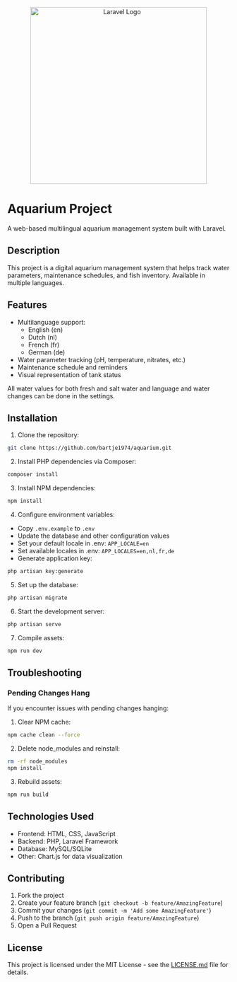 <p align="center"><a href="https://laravel.com" target="_blank"><img src="https://raw.githubusercontent.com/laravel/art/master/logo-lockup/5%20SVG/2%20CMYK/1%20Full%20Color/laravel-logolockup-cmyk-red.svg" width="400" alt="Laravel Logo"></a></p>

# Aquarium Project

A web-based multilingual aquarium management system built with Laravel.

## Description

This project is a digital aquarium management system that helps track water parameters, maintenance schedules, and fish inventory. Available in multiple languages.

## Features

- Multilanguage support:
  - English (en)
  - Dutch (nl)
  - French (fr)
  - German (de)
- Water parameter tracking (pH, temperature, nitrates, etc.)
- Maintenance schedule and reminders
- Visual representation of tank status

All water values ​​for both fresh and salt water and language and water changes can be done in the settings.

## Installation

1. Clone the repository:
```bash
git clone https://github.com/bartje1974/aquarium.git
```

2. Install PHP dependencies via Composer:
```bash
composer install
```

3. Install NPM dependencies:
```bash
npm install
```

4. Configure environment variables:
- Copy `.env.example` to `.env`
- Update the database and other configuration values
- Set your default locale in .env: `APP_LOCALE=en`
- Set available locales in .env: `APP_LOCALES=en,nl,fr,de`
- Generate application key:
```bash
php artisan key:generate
```

5. Set up the database:
```bash
php artisan migrate
```

6. Start the development server:
```bash
php artisan serve
```

7. Compile assets:
```bash
npm run dev
```

## Troubleshooting

### Pending Changes Hang

If you encounter issues with pending changes hanging:

1. Clear NPM cache:
```bash
npm cache clean --force
```

2. Delete node_modules and reinstall:
```bash
rm -rf node_modules
npm install
```

3. Rebuild assets:
```bash
npm run build
```

## Technologies Used

- Frontend: HTML, CSS, JavaScript
- Backend: PHP, Laravel Framework
- Database: MySQL/SQLite
- Other: Chart.js for data visualization

## Contributing

1. Fork the project
2. Create your feature branch (`git checkout -b feature/AmazingFeature`)
3. Commit your changes (`git commit -m 'Add some AmazingFeature'`)
4. Push to the branch (`git push origin feature/AmazingFeature`)
5. Open a Pull Request

## License

This project is licensed under the MIT License - see the [LICENSE.md](LICENSE.md) file for details.
